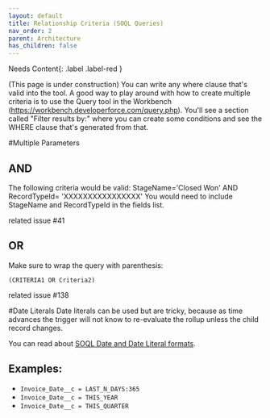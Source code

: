 ```yaml
---
layout: default
title: Relationship Criteria (SOQL Queries)
nav_order: 2
parent: Architecture
has_children: false
---
```


Needs Content{: .label .label-red }

(This page is under construction)
You can write any where clause that's valid into the tool. A good way to play around with how to create multiple criteria is to use the Query tool in the Workbench (https://workbench.developerforce.com/query.php). You'll see a section called "Filter results by:" where you can create some conditions and see the WHERE clause that's generated from that.

#Multiple Parameters

## AND

The following criteria would be valid:
StageName='Closed Won' AND RecordTypeId= 'XXXXXXXXXXXXXXXX'
You would need to include StageName and RecordTypeId in the fields list.

related issue #41

## OR

Make sure to wrap the query with parenthesis:

`(CRITERIA1 OR Criteria2)`

related issue #138

#Date Literals
Date literals can be used but are tricky, because as time advances the trigger will not know to re-evaluate the rollup unless the child record changes.

You can read about [SOQL Date and Date Literal formats](http://www.salesforce.com/us/developer/docs/officetoolkit/Content/sforce_api_calls_soql_select_dateformats.htm).

## Examples:

- `Invoice_Date__c = LAST_N_DAYS:365`
- `Invoice_Date__c = THIS_YEAR`
- `Invoice_Date__c = THIS_QUARTER`
